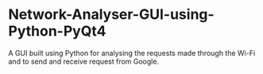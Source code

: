 # Network-Analyser-GUI-using-Python-PyQt4
A GUI built using Python for analysing the requests made through the Wi-Fi and to send and receive request from Google. 
